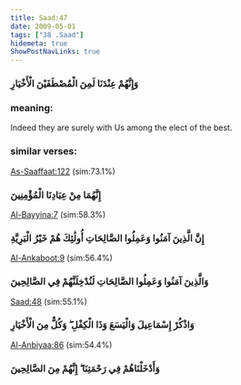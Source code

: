 ```yaml
---
title: Saad:47
date: 2009-05-01
tags: ["38 .Saad"]
hidemeta: true 
ShowPostNavLinks: true 
---
```

### وَإِنَّهُمْ عِنْدَنَا لَمِنَ الْمُصْطَفَيْنَ الْأَخْيَارِ
### meaning: 
Indeed they are surely with Us among the elect of the best.
### similar verses: 

[As-Saaffaat:122](/37/122) (sim:73.1%)

### إِنَّهُمَا مِنْ عِبَادِنَا الْمُؤْمِنِينَ

[Al-Bayyina:7](/98/7) (sim:58.3%)

### إِنَّ الَّذِينَ آمَنُوا وَعَمِلُوا الصَّالِحَاتِ أُولَٰئِكَ هُمْ خَيْرُ الْبَرِيَّةِ

[Al-Ankaboot:9](/29/9) (sim:56.4%)

### وَالَّذِينَ آمَنُوا وَعَمِلُوا الصَّالِحَاتِ لَنُدْخِلَنَّهُمْ فِي الصَّالِحِينَ

[Saad:48](/38/48) (sim:55.1%)

### وَاذْكُرْ إِسْمَاعِيلَ وَالْيَسَعَ وَذَا الْكِفْلِ ۖ وَكُلٌّ مِنَ الْأَخْيَارِ

[Al-Anbiyaa:86](/21/86) (sim:54.4%)

### وَأَدْخَلْنَاهُمْ فِي رَحْمَتِنَا ۖ إِنَّهُمْ مِنَ الصَّالِحِينَ

